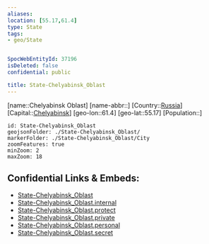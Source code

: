 ```yaml
---
aliases: 
location: [55.17,61.4]
type: State
tags:
- geo/State


SpocWebEntityId: 37196
isDeleted: false
confidential: public

title: State-Chelyabinsk_Oblast
---
```

[name::Chelyabinsk Oblast]
[name-abbr::]
[Country::[Russia](geo/Continent/Europe/Russia.md)]
[Capital::[Chelyabinsk](geo/Continent/Europe/Russia/City/Chelyabinsk.md)]
[geo-lon::61.4]
[geo-lat::55.17]
[Population::]



```leaflet
id: State-Chelyabinsk_Oblast
geojsonFolder: ./State-Chelyabinsk_Oblast/
markerFolder: ./State-Chelyabinsk_Oblast/City
zoomFeatures: true 
minZoom: 2 
maxZoom: 18
```


## Confidential Links & Embeds: 
- [State-Chelyabinsk_Oblast](../../../../../../_public/geo/Continent/Europe/Russia/State/State-Chelyabinsk_Oblast.md) 
- [State-Chelyabinsk_Oblast.internal](../../../../../../_internal/geo/Continent/Europe/Russia/State/State-Chelyabinsk_Oblast.internal.md) 
- [State-Chelyabinsk_Oblast.protect](../../../../../../_protect/geo/Continent/Europe/Russia/State/State-Chelyabinsk_Oblast.protect.md) 
- [State-Chelyabinsk_Oblast.private](../../../../../../_private/geo/Continent/Europe/Russia/State/State-Chelyabinsk_Oblast.private.md) 
- [State-Chelyabinsk_Oblast.personal](../../../../../../_personal/geo/Continent/Europe/Russia/State/State-Chelyabinsk_Oblast.personal.md) 
- [State-Chelyabinsk_Oblast.secret](../../../../../../_secret/geo/Continent/Europe/Russia/State/State-Chelyabinsk_Oblast.secret.md) 

